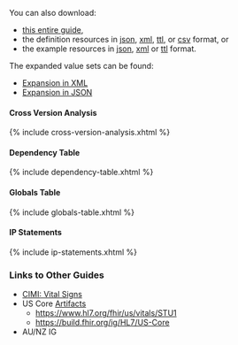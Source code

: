 You can also download:

- [this entire guide](full-ig.zip),
- the definition resources in [json](definitions.json.zip), [xml](definitions.xml.zip), [ttl](definitions.ttl.zip), or [csv](csvs.zip) format, or
- the example resources in [json](examples.json.zip), [xml](examples.xml.zip) or [ttl](examples.ttl.zip) format.

The expanded value sets can be found:

- [Expansion in XML](expansions.xml.zip)
- [Expansion in JSON](expansions.json.zip)

#### Cross Version Analysis

{% include cross-version-analysis.xhtml %}

#### Dependency Table

{% include dependency-table.xhtml %}

#### Globals Table

{% include globals-table.xhtml %}

#### IP Statements

{% include ip-statements.xhtml %}

### Links to Other Guides


- [CIMI: Vital Signs](https://build.fhir.org/ig/HL7/cimi-vital-signs/)
- US Core [Artifacts](https://build.fhir.org/ig/HL7/US-Core/profiles-and-extensions.html#profiles)
  - https://www.hl7.org/fhir/us/vitals/STU1
  - https://build.fhir.org/ig/HL7/US-Core 
- AU/NZ IG
